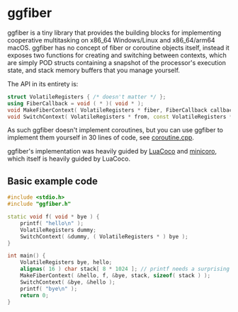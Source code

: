 # ggfiber

ggfiber is a tiny library that provides the building blocks for implementing cooperative
multitasking on x86_64 Windows/Linux and x86_64/arm64 macOS. ggfiber has no concept of fiber or
coroutine objects itself, instead it exposes two functions for creating and switching between
contexts, which are simply POD structs containing a snapshot of the processor's execution state, and
stack memory buffers that you manage yourself.

The API in its entirety is:

```cpp
struct VolatileRegisters { /* doesn't matter */ };
using FiberCallback = void ( * )( void * );
void MakeFiberContext( VolatileRegisters * fiber, FiberCallback callback, void * callback_arg, void * stack, size_t stack_size );
void SwitchContext( VolatileRegisters * from, const VolatileRegisters * to );
```

As such ggfiber doesn't implement coroutines, but you can use ggfiber to implement them yourself in
30 lines of code, see [coroutine.cpp](https://github.com/mikejsavage/ggfiber/blob/master/coroutine.cpp).

ggfiber's implementation was heavily guided by [LuaCoco](https://coco.luajit.org) and
[minicoro](https://github.com/edubart/minicoro), which itself is heavily guided by LuaCoco.

## Basic example code

```cpp
#include <stdio.h>
#include "ggfiber.h"

static void f( void * bye ) {
	printf( "hello\n" );
	VolatileRegisters dummy;
	SwitchContext( &dummy, ( VolatileRegisters * ) bye );
}

int main() {
	VolatileRegisters bye, hello;
	alignas( 16 ) char stack[ 8 * 1024 ]; // printf needs a surprising amount of stack space
	MakeFiberContext( &hello, f, &bye, stack, sizeof( stack ) );
	SwitchContext( &bye, &hello );
	printf( "bye\n" );
	return 0;
}
```
